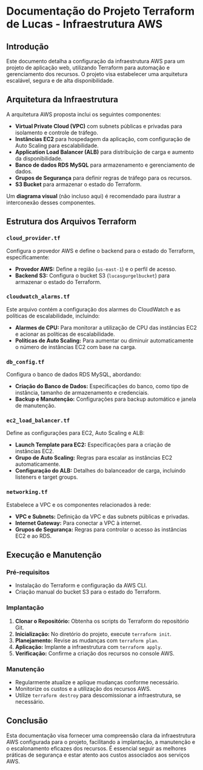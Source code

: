 # Documentação do Projeto Terraform de Lucas - Infraestrutura AWS

## Introdução

Este documento detalha a configuração da infraestrutura AWS para um projeto de aplicação web, utilizando Terraform para automação e gerenciamento dos recursos. O projeto visa estabelecer uma arquitetura escalável, segura e de alta disponibilidade.

## Arquitetura da Infraestrutura

A arquitetura AWS proposta inclui os seguintes componentes:

- **Virtual Private Cloud (VPC)** com subnets públicas e privadas para isolamento e controle de tráfego.
- **Instâncias EC2** para hospedagem da aplicação, com configuração de Auto Scaling para escalabilidade.
- **Application Load Balancer (ALB)** para distribuição de carga e aumento da disponibilidade.
- **Banco de dados RDS MySQL** para armazenamento e gerenciamento de dados.
- **Grupos de Segurança** para definir regras de tráfego para os recursos.
- **S3 Bucket** para armazenar o estado do Terraform.

Um **diagrama visual** (não incluso aqui) é recomendado para ilustrar a interconexão desses componentes.

## Estrutura dos Arquivos Terraform

### `cloud_provider.tf`

Configura o provedor AWS e define o backend para o estado do Terraform, especificamente:

- **Provedor AWS:** Define a região (`us-east-1`) e o perfil de acesso.
- **Backend S3:** Configura o bucket S3 (`lucasgurgelbucket`) para armazenar o estado do Terraform.

### `cloudwatch_alarms.tf`

Este arquivo contém a configuração dos alarmes do CloudWatch e as políticas de escalabilidade, incluindo:

- **Alarmes de CPU:** Para monitorar a utilização de CPU das instâncias EC2 e acionar as políticas de escalabilidade.
- **Políticas de Auto Scaling:** Para aumentar ou diminuir automaticamente o número de instâncias EC2 com base na carga.

### `db_config.tf`

Configura o banco de dados RDS MySQL, abordando:

- **Criação do Banco de Dados:** Especificações do banco, como tipo de instância, tamanho de armazenamento e credenciais.
- **Backup e Manutenção:** Configurações para backup automático e janela de manutenção.

### `ec2_load_balancer.tf`

Define as configurações para EC2, Auto Scaling e ALB:

- **Launch Template para EC2:** Especificações para a criação de instâncias EC2.
- **Grupo de Auto Scaling:** Regras para escalar as instâncias EC2 automaticamente.
- **Configuração do ALB:** Detalhes do balanceador de carga, incluindo listeners e target groups.

### `networking.tf`

Estabelece a VPC e os componentes relacionados à rede:

- **VPC e Subnets:** Definição da VPC e das subnets públicas e privadas.
- **Internet Gateway:** Para conectar a VPC à internet.
- **Grupos de Segurança:** Regras para controlar o acesso às instâncias EC2 e ao RDS.

## Execução e Manutenção

### Pré-requisitos

- Instalação do Terraform e configuração da AWS CLI.
- Criação manual do bucket S3 para o estado do Terraform.

### Implantação

1. **Clonar o Repositório:** Obtenha os scripts do Terraform do repositório Git.
2. **Inicialização:** No diretório do projeto, execute `terraform init`.
3. **Planejamento:** Revise as mudanças com `terraform plan`.
4. **Aplicação:** Implante a infraestrutura com `terraform apply`.
5. **Verificação:** Confirme a criação dos recursos no console AWS.

### Manutenção

- Regularmente atualize e aplique mudanças conforme necessário.
- Monitorize os custos e a utilização dos recursos AWS.
- Utilize `terraform destroy` para descomissionar a infraestrutura, se necessário.

## Conclusão

Esta documentação visa fornecer uma compreensão clara da infraestrutura AWS configurada para o projeto, facilitando a implantação, a manutenção e o escalonamento eficazes dos recursos. É essencial seguir as melhores práticas de segurança e estar atento aos custos associados aos serviços AWS.
